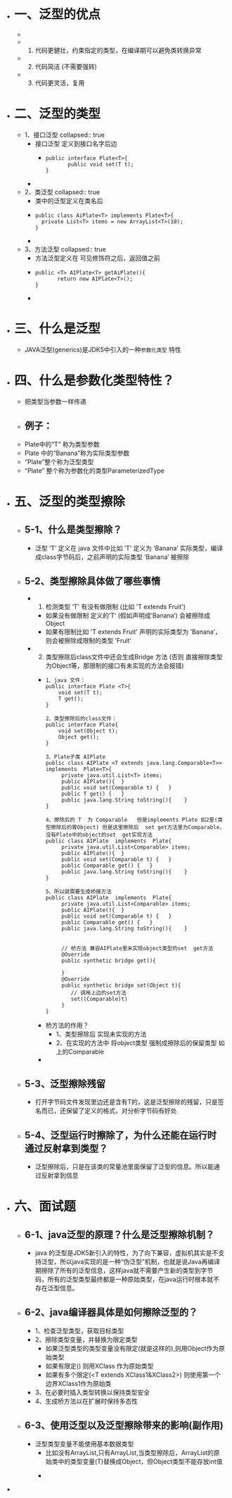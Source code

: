 - # 一、泛型的优点
	-
	- 1. 代码更健壮，约束指定的类型，在编译期可以避免类转换异常
	- 2. 代码简洁 (不需要强转)
	- 3. 代码更灵活，复用
- # 二、泛型的类型
	- 1、接口泛型
	  collapsed:: true
		- 接口泛型 <T> 定义到接口名字后边
			- ```
			  public interface Plate<T>{
			         public void set(T t);
			  }
			  ```
		-
	- 2、类泛型
	  collapsed:: true
		- 类中的泛型<T>定义在类名后
		- ```
		  public class AiPlate<T> implements Plate<T>{
		  	private List<T> items = new ArrayList<T>(10);
		  }
		  ```
		-
	- 3、方法泛型
	  collapsed:: true
		- 方法泛型定义在 可见修饰符之后，返回值之前
		- ```
		  public <T> AIPlate<T> getAiPlate(){
		         return new AIPlate<T>();
		  }
		  ```
		-
- # 三、什么是泛型
	- JAVA泛型(generics)是JDK5中引入的一种`参数化类型` 特性
- # 四、什么是参数化类型特性？
	- 把类型当参数一样传递
	- ## 例子：
	- Plate<T>中的“T” 称为类型参数
	- Plate<Banana> 中的“Banana”称为实际类型参数
	- “Plate<T>”整个称为泛型类型
	- “Plate<Banana>” 整个称为参数化的类型ParameterizedType
- # 五、泛型的类型擦除
	- ## 5-1、什么是类型擦除？
		- 泛型 ‘T’ 定义在 java 文件中比如 ‘T’ 定义为 ‘Banana’ 实际类型，编译成class字节码后，之前声明的实际类型 ‘Banana’ 被擦除
	- ## 5-2、类型擦除具体做了哪些事情
		- 1. 检测类型  ‘T' 有没有做限制 (比如 'T extends Fruit')
			- 如果没有做限制 定义的’T‘ (假如声明成’Banana‘) 会被擦除成Object
			- 如果有限制比如 'T extends Fruit'  声明的实际类型为 ’Banana‘，则会被擦除成限制的类型 ’Fruit‘
		- 2. 类型擦除后class文件中还会生成Bridge 方法 (否则 直接擦除类型为Object等，那限制的接口有未实现的方法会报错)
			- ```
			  1、java 文件：
			  public interface Plate <T>{
			      void set(T t);
			      T get();
			  }
			  
			  2、类型擦除后的class文件： 
			  public interface Plate{
			      void set(Object t);
			      Object get();
			  }
			  
			  3、Plate子类 AIPlate  
			  public class AIPlate <T extends java.lang.Comparable<T>> implements  Plate<T>{
			       private java.util.List<T> items;
			       public AIPlate(){  }
			       public void set(Comparable t) {   }
			       public T get() {   }
			       public java.lang.String toString(){    }
			  }
			  
			  4、擦除后的 T  为 Comparable   但是implements Plate 如2里(类型擦除后的胃Object) 但是这里擦除后  set get方法里为Comparable，没有Plate中的object的set  get实现方法
			  public class AIPlate  implements  Plate{
			       private java.util.List<Comparable> items;
			       public AIPlate(){  }
			       public void set(Comparable t) {   }
			       public Comparable get() {   }
			       public java.lang.String toString(){    }
			  }
			  
			  5、所以就需要生成桥接方法
			  public class AIPlate  implements  Plate{
			       private java.util.List<Comparable> items;
			       public AIPlate(){  }
			       public void set(Comparable t) {   }
			       public Comparable get() {   }
			       public java.lang.String toString(){    }
			       
			       
			       // 桥方法 兼容AIPlate里未实现object类型的set  get方法
			       @Override
			       public synthetic bridge get(){
			       
			       }
			       @Override
			       public synthetic bridge set(Object t){
			          // 调用上边的set方法
			          set((Comparable)t)
			       }
			  }
			  ```
			- 桥方法的作用？
				- 1、类型擦除后 实现未实现的方法
				- 2、在实现的方法中 将object类型 强制成擦除后的保留类型  如上的Comparable
			-
	- ## 5-3、泛型擦除残留
		- 打开字节码文件发现里边还是含有T的，这是泛型擦除的残留，只是签名而已，还保留了定义的格式，对分析字节码有好处
	- ## 5-4、泛型运行时擦除了，为什么还能在运行时通过反射拿到类型？
		- 泛型擦除后，只是在该类的常量池里面保留了泛型的信息。所以能通过反射拿到信息
- # 六、面试题
	- ## 6-1、java泛型的原理？什么是泛型擦除机制？
		- java 的泛型是JDK5新引入的特性，为了向下兼容，虚拟机其实是不支持泛型，所以java实现的是一种“伪泛型”机制，也就是说Java再编译期擦除了所有的泛型信息，这样java就不需要产生新的类型到字节码，所有的泛型类型最终都是一种原始类型，在java运行时根本就不存在泛型信息。
	- ## 6-2、java编译器具体是如何擦除泛型的？
		- 1、检查泛型类型，获取目标类型
		- 2、擦除类型变量，并替换为限定类型
			- 如果泛型类型的类型变量没有限定(就是这样的<T>),则用Object作为原始类型
			- 如果有限定(<T extends XClass>) 则用XClass 作为原始类型
			- 如果有多个限定(<T extends XClass1&XClass2>) 则使用第一个边界XClass1作为原始类
		- 3、在必要时插入类型转换以保持类型安全
		- 4、生成桥方法以在扩展时保持多态性
	- ## 6-3、使用泛型以及泛型擦除带来的影响(副作用)
		- 泛型类型变量不能使用基本数据类型
			- 比如没有ArrayList<int>,只有ArrayList<Integer>,当类型擦除后，ArrayList的原始类中的类型变量(T)替换成Object，但Object类型不能存放int值
			- ```
			  ```
-